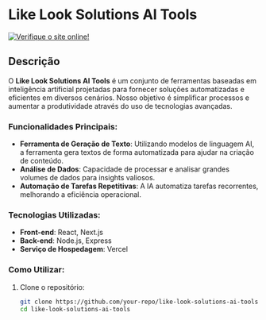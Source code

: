 # Like Look Solutions AI Tools

[![Verifique o site online!](https://img.shields.io/website?url=https://like-look-solutions-ai-tools.vercel.app/)](https://like-look-solutions-ai-tools.vercel.app/)

## Descrição

O **Like Look Solutions AI Tools** é um conjunto de ferramentas baseadas em inteligência artificial projetadas para fornecer soluções automatizadas e eficientes em diversos cenários. Nosso objetivo é simplificar processos e aumentar a produtividade através do uso de tecnologias avançadas.

### Funcionalidades Principais:

- **Ferramenta de Geração de Texto**: Utilizando modelos de linguagem AI, a ferramenta gera textos de forma automatizada para ajudar na criação de conteúdo.
- **Análise de Dados**: Capacidade de processar e analisar grandes volumes de dados para insights valiosos.
- **Automação de Tarefas Repetitivas**: A IA automatiza tarefas recorrentes, melhorando a eficiência operacional.

### Tecnologias Utilizadas:

- **Front-end**: React, Next.js
- **Back-end**: Node.js, Express
- **Serviço de Hospedagem**: Vercel

### Como Utilizar:

1. Clone o repositório:
   ```bash
   git clone https://github.com/your-repo/like-look-solutions-ai-tools.git
   cd like-look-solutions-ai-tools
